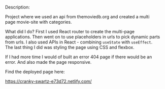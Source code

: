 Description:

Project where we used an api from themoviedb.org and created a multi page movie-site with categories.

What did I do?
First I used React router to create the multi-page applications. Then went on to use placeholders in urls to pick dynamic parts from urls. I also used APIs in React - combining `useState` with `useEffect`. The last thing I did was styling the page using CSS and flexbox.

If I had more time I would of built an error 404 page if there would be an error. And also made the page responsive.

Find the deployed page here:

https://cranky-swartz-e73d72.netlify.com/
